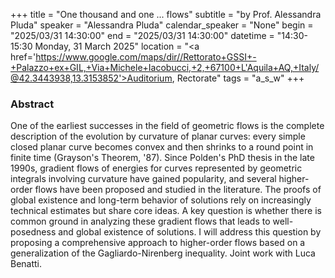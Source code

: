 +++
title = "One thousand and one ... flows"
subtitle = "by Prof. Alessandra Pluda"
speaker = "Alessandra Pluda"
calendar_speaker = "None"
begin = "2025/03/31  14:30:00"
end = "2025/03/31  14:30:00"
datetime = "14:30-15:30 Monday, 31 March 2025"
location = "<a href='https://www.google.com/maps/dir//Rettorato+GSSI+-+Palazzo+ex+GIL,+Via+Michele+Iacobucci,+2,+67100+L'Aquila+AQ,+Italy/@42.3443938,13.3153852'>Auditorium, Rectorate</a>"
tags = "a_s_w"
+++

### Abstract
One of the earliest successes in the field of geometric flows is the complete description of the evolution by curvature of planar curves: every simple closed planar curve becomes convex and then shrinks to a round point in finite time (Grayson's Theorem, '87). Since Polden's PhD thesis in the late 1990s, gradient flows of energies for curves represented by geometric integrals involving curvature have gained popularity, and several higher-order flows have been proposed and studied in the literature. The proofs of global existence and long-term behavior of solutions rely on increasingly technical estimates but share core ideas. A key question is whether there is common ground in analyzing these gradient flows that leads to well-posedness and global existence of solutions. I will address this question by proposing a comprehensive approach to higher-order flows based on a generalization of the Gagliardo-Nirenberg inequality. Joint work with Luca Benatti.
